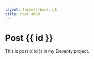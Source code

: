 ```yaml
---
layout: layouts/base.njk
title: Post 4608
---
```


# Post {{ id }}

This is post {{ id }} in my Eleventy project.
